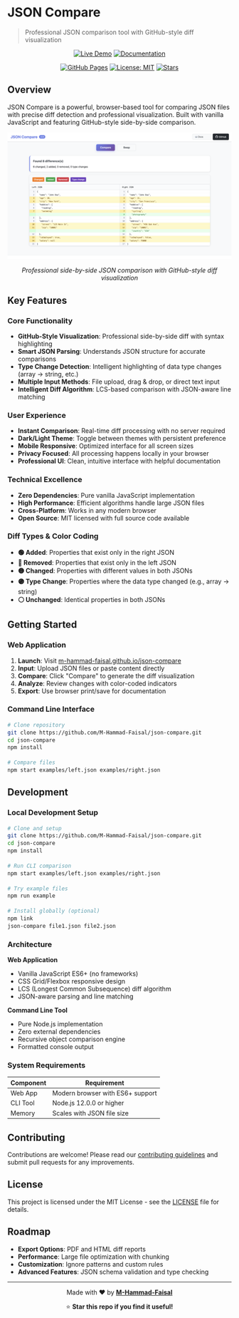 # JSON Compare

> Professional JSON comparison tool with GitHub-style diff visualization

<div align="center">

[![Live Demo](https://img.shields.io/badge/🚀_Live_Demo-Try_Now-success?style=for-the-badge)](https://m-hammad-faisal.github.io/json-compare/)
[![Documentation](https://img.shields.io/badge/📖_Documentation-Read_Docs-blue?style=for-the-badge)](DOCS.md)

[![GitHub Pages](https://img.shields.io/badge/GitHub-Pages-blue?logo=github)](https://m-hammad-faisal.github.io/json-compare/)
[![License: MIT](https://img.shields.io/badge/License-MIT-green.svg)](LICENSE)
[![Stars](https://img.shields.io/github/stars/M-Hammad-Faisal/json-compare?style=social)](https://github.com/M-Hammad-Faisal/json-compare)

</div>

## Overview

JSON Compare is a powerful, browser-based tool for comparing JSON files with precise diff detection and professional visualization. Built with vanilla JavaScript and featuring GitHub-style side-by-side comparison.

<div align="center">

![JSON Compare Interface](assets/images/Screenshot.png)

*Professional side-by-side JSON comparison with GitHub-style diff visualization*

</div>

## Key Features

### Core Functionality
- **GitHub-Style Visualization**: Professional side-by-side diff with syntax highlighting
- **Smart JSON Parsing**: Understands JSON structure for accurate comparisons
- **Type Change Detection**: Intelligent highlighting of data type changes (array → string, etc.)
- **Multiple Input Methods**: File upload, drag & drop, or direct text input
- **Intelligent Diff Algorithm**: LCS-based comparison with JSON-aware line matching

### User Experience  
- **Instant Comparison**: Real-time diff processing with no server required
- **Dark/Light Theme**: Toggle between themes with persistent preference
- **Mobile Responsive**: Optimized interface for all screen sizes
- **Privacy Focused**: All processing happens locally in your browser
- **Professional UI**: Clean, intuitive interface with helpful documentation

### Technical Excellence
- **Zero Dependencies**: Pure vanilla JavaScript implementation
- **High Performance**: Efficient algorithms handle large JSON files
- **Cross-Platform**: Works in any modern browser
- **Open Source**: MIT licensed with full source code available

### Diff Types & Color Coding
- **🟢 Added**: Properties that exist only in the right JSON
- **🔴 Removed**: Properties that exist only in the left JSON  
- **🟡 Changed**: Properties with different values in both JSONs
- **🟣 Type Change**: Properties where the data type changed (e.g., array → string)
- **⚪ Unchanged**: Identical properties in both JSONs

## Getting Started

### Web Application

1. **Launch**: Visit [m-hammad-faisal.github.io/json-compare](https://m-hammad-faisal.github.io/json-compare/)
2. **Input**: Upload JSON files or paste content directly
3. **Compare**: Click "Compare" to generate the diff visualization
4. **Analyze**: Review changes with color-coded indicators
5. **Export**: Use browser print/save for documentation

### Command Line Interface

```bash
# Clone repository
git clone https://github.com/M-Hammad-Faisal/json-compare.git
cd json-compare
npm install

# Compare files
npm start examples/left.json examples/right.json
```

## Development

### Local Development Setup

```bash
# Clone and setup
git clone https://github.com/M-Hammad-Faisal/json-compare.git
cd json-compare
npm install

# Run CLI comparison
npm start examples/left.json examples/right.json

# Try example files
npm run example

# Install globally (optional)
npm link
json-compare file1.json file2.json
```

### Architecture

**Web Application**
- Vanilla JavaScript ES6+ (no frameworks)
- CSS Grid/Flexbox responsive design  
- LCS (Longest Common Subsequence) diff algorithm
- JSON-aware parsing and line matching

**Command Line Tool**  
- Pure Node.js implementation
- Zero external dependencies
- Recursive object comparison engine
- Formatted console output

### System Requirements

| Component | Requirement |
|-----------|-------------|
| Web App   | Modern browser with ES6+ support |
| CLI Tool  | Node.js 12.0.0 or higher |
| Memory    | Scales with JSON file size |

## Contributing

Contributions are welcome! Please read our [contributing guidelines](DOCS.md) and submit pull requests for any improvements.

## License

This project is licensed under the MIT License - see the [LICENSE](LICENSE) file for details.

## Roadmap

- **Export Options**: PDF and HTML diff reports
- **Performance**: Large file optimization with chunking
- **Customization**: Ignore patterns and custom rules  
- **Advanced Features**: JSON schema validation and type checking

---

<div align="center">

Made with ❤️ by **[M-Hammad-Faisal](https://github.com/M-Hammad-Faisal)**

⭐ **Star this repo if you find it useful!**

</div>
